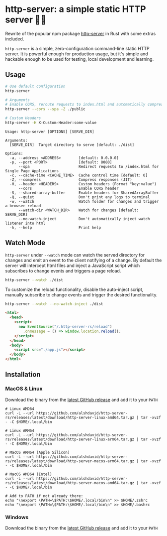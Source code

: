 # http-server: a simple static HTTP server 🚀🦀

Rewrite of the popular npm package [http-server](https://github.com/http-party/http-server/tree/master) in Rust with some extras included.

`http-server` is a simple, zero-configuration command-line static HTTP server. It is powerful enough for production usage, but it's simple and hackable enough to be used for testing, local development and learning.

## Usage

```bash
# Use default configuration
http-server

# Arguments
# Enable CORS, reroute requests to index.html and automatically compress to brotli 
http-server --cors --spa -Z ./public

# Custom Headers
http-server -H X-Custom-Header:some-value
```

```
Usage: http-server [OPTIONS] [SERVE_DIR]

Arguments:
  [SERVE_DIR]  Target directory to serve [default: ./dist]

Options:
  -a, --address <ADDRESS>        [default: 0.0.0.0]
  -p, --port <PORT>              [default: 8080]
      --spa                      Redirect requests to /index.html for Single Page Applications
  -c, --cache-time <CACHE_TIME>  Cache control time [default: 0]
  -Z, --compress                 Compress responses (JIT)
  -H, --header <HEADERS>         Custom headers (Format "key:value")
      --cors                     Enable CORS header
  -S, --shared-array-buffer      Enable headers for SharedArrayBuffer
  -Q, --quiet                    Don't print any logs to terminal
  -w, --watch                    Watch folder for changes and trigger a browser reload
      --watch-dir <WATCH_DIR>    Watch for changes [default: SERVE_DIR]
      --no-watch-inject          Don't automatically inject watch listener into html
  -h, --help                     Print help
```

## Watch Mode

`http-server` under `--watch` mode can watch the served directory for changes and emit an event to the client notifying of a change. By default the server will intercept html files and inject a JavaScript script which subscribes to change events and triggers a page reload.

```bash
http-server --watch ./dist
```

To customize the reload functionality, disable the auto-inject script, manually subscribe to change events and trigger the desired functionality.

```bash
http-server --watch --no-watch-inject ./dist
```

```html
<html>
  <head>
    <script>
      new EventSource("/.http-server-rs/reload")
        .onmessage = () => window.location.reload();
    </script>
  </head>
  <body>
    <script src="./app.js"></script>
  </body>
</html>
```

## Installation

### MacOS & Linux

Download the binary from the [latest GitHub release](https://github.com/alshdavid/http-server-rs/releases/latest) and add it to your `PATH`

```shell
# Linux AMD64
curl -L --url https://github.com/alshdavid/http-server-rs/releases/latest/download/http-server-linux-amd64.tar.gz | tar -xvzf - -C $HOME/.local/bin

# Linux ARM64
curl -L --url https://github.com/alshdavid/http-server-rs/releases/latest/download/http-server-linux-arm64.tar.gz | tar -xvzf - -C $HOME/.local/bin

# MacOS ARM64 (Apple Silicon)
curl -L --url https://github.com/alshdavid/http-server-rs/releases/latest/download/http-server-macos-arm64.tar.gz | tar -xvzf - -C $HOME/.local/bin 

# MacOS AMD64 (Intel)
curl -L --url https://github.com/alshdavid/http-server-rs/releases/latest/download/http-server-macos-amd64.tar.gz | tar -xvzf - -C $HOME/.local/bin

# Add to PATH if not already there:
echo "\nexport \PATH=\$PATH:\$HOME/.local/bin\n" >> $HOME/.zshrc
echo "\nexport \PATH=\$PATH:\$HOME/.local/bin\n" >> $HOME/.bashrc
```

### Windows

Download the binary from the [latest GitHub release](https://github.com/alshdavid/http-server-rs/releases/latest) and add it to your `PATH`
